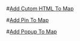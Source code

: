 #[Add Cutom HTML To Map](map-add-custom-html.md)

#[Add Pin To Map](map-add-pin.md)

#[Add Popup To Map](map-add-popup.md)

